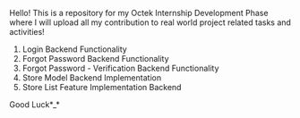 Hello! This is a repository for my Octek Internship Development Phase where I will upload all my contribution to real world project related tasks and activities!

1) Login Backend Functionality
2) Forgot Password Backend Functionality
3) Forgot Password - Verification Backend Functionality
4) Store Model Backend Implementation
5) Store List Feature Implementation Backend

Good Luck*_*
